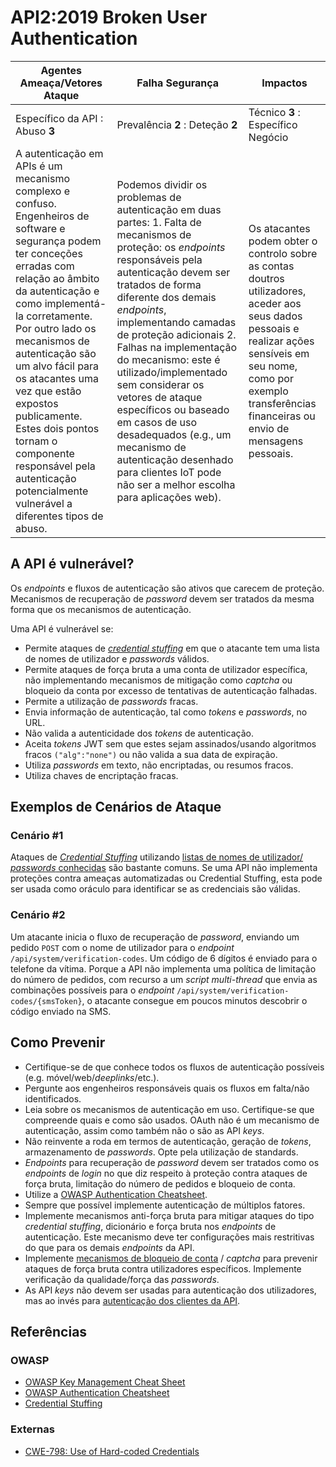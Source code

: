 # API2:2019 Broken User Authentication

| Agentes Ameaça/Vetores Ataque | Falha Segurança | Impactos |
| - | - | - |
| Específico da API : Abuso **3** | Prevalência **2** : Deteção **2** | Técnico **3** : Específico Negócio |
| A autenticação em APIs é um mecanismo complexo e confuso. Engenheiros de software e segurança podem ter conceções erradas com relação ao âmbito da autenticação e como implementá-la corretamente. Por outro lado os mecanismos de autenticação são um alvo fácil para os atacantes uma vez que estão expostos publicamente. Estes dois pontos tornam o componente responsável pela autenticação potencialmente vulnerável a diferentes tipos de abuso. | Podemos dividir os problemas de autenticação em duas partes: 1. Falta de mecanismos de proteção: os _endpoints_ responsáveis pela autenticação devem ser tratados de forma diferente dos demais _endpoints_, implementando camadas de proteção adicionais 2. Falhas na implementação do mecanismo: este é utilizado/implementado sem considerar os vetores de ataque específicos ou baseado em casos de uso desadequados (e.g., um mecanismo de autenticação desenhado para clientes IoT pode não ser a melhor escolha para aplicações web). | Os atacantes podem obter o controlo sobre as contas doutros utilizadores, aceder aos seus dados pessoais e realizar ações sensíveis em seu nome, como por exemplo transferências financeiras ou envio de mensagens pessoais. |

## A API é vulnerável?

Os _endpoints_ e fluxos de autenticação são ativos que carecem de proteção.
Mecanismos de recuperação de _password_ devem ser tratados da mesma forma que os
mecanismos de autenticação.

Uma API é vulnerável se:
* Permite ataques de [_credential stuffing_][1] em que o atacante tem uma lista de
  nomes de utilizador e _passwords_ válidos.
* Permite ataques de força bruta a uma conta de utilizador específica, não
  implementando mecanismos de mitigação como _captcha_ ou bloqueio da conta por
  excesso de tentativas de autenticação falhadas.
* Permite a utilização de _passwords_ fracas.
* Envia informação de autenticação, tal como _tokens_ e _passwords_, no URL.
* Não valida a autenticidade dos _tokens_ de autenticação.
* Aceita _tokens_ JWT sem que estes sejam assinados/usando algoritmos fracos
  `("alg":"none")` ou não valida a sua data de expiração.
* Utiliza _passwords_ em texto, não encriptadas, ou resumos fracos.
* Utiliza chaves de encriptação fracas.

## Exemplos de Cenários de Ataque

### Cenário #1

Ataques de [_Credential Stuffing_][1] utilizando [listas de nomes de utilizador/
_passwords_ conhecidas][2] são bastante comuns. Se uma API não implementa
proteções contra ameaças automatizadas ou Credential Stuffing, esta pode ser
usada como oráculo para identificar se as credenciais são válidas.

### Cenário #2

Um atacante inicia o fluxo de recuperação de _password_, enviando um pedido
`POST` com o nome de utilizador para o _endpoint_
`/api/system/verification-codes`. Um código de 6 dígitos é enviado para o
telefone da vítima. Porque a API não implementa uma política de limitação do
número de pedidos, com recurso a um _script multi-thread_ que envia as
combinações possíveis para o _endpoint_
`/api/system/verification-codes/{smsToken}`, o atacante consegue em poucos
minutos descobrir o código enviado na SMS.

## Como Prevenir

* Certifique-se de que conhece todos os fluxos de autenticação possíveis (e.g.
  móvel/web/_deeplinks_/etc.).
* Pergunte aos engenheiros responsáveis quais os fluxos em falta/não
  identificados.
* Leia sobre os mecanismos de autenticação em uso. Certifique-se que compreende
  quais e como são usados. OAuth não é um mecanismo de autenticação, assim como
  também não o são as API _keys_.
* Não reinvente a roda em termos de autenticação, geração de _tokens_,
  armazenamento de _passwords_. Opte pela utilização de standards.
* _Endpoints_ para recuperação de _password_ devem ser tratados como os
  _endpoints_ de _login_ no que diz respeito à proteção contra ataques de força
  bruta, limitação do número de pedidos e bloqueio de conta.
* Utilize a  [OWASP Authentication Cheatsheet][3].
* Sempre que possível implemente autenticação de múltiplos fatores.
* Implemente mecanismos anti-força bruta para mitigar ataques do tipo
  _credential stuffing_, dicionário e força bruta nos _endpoints_ de
  autenticação. Este mecanismo deve ter configurações mais restritivas do que
  para os demais _endpoints_ da API.
* Implemente [mecanismos de bloqueio de conta][4] / _captcha_ para prevenir
  ataques de força bruta contra utilizadores específicos. Implemente verificação
  da qualidade/força das _passwords_.
* As API _keys_ não devem ser usadas para autenticação dos utilizadores, mas ao
  invés para [autenticação dos clientes da API][5].

## Referências

### OWASP

* [OWASP Key Management Cheat Sheet][6]
* [OWASP Authentication Cheatsheet][3]
* [Credential Stuffing][1]

### Externas

* [CWE-798: Use of Hard-coded Credentials][7]

[1]: https://owasp.org/www-community/attacks/Credential_stuffing
[2]: https://github.com/danielmiessler/SecLists
[3]: https://cheatsheetseries.owasp.org/cheatsheets/Authentication_Cheat_Sheet.html
[4]: https://github.com/OWASP/wstg/blob/master/document/4-Web_Application_Security_Testing/04-Authentication_Testing/03-Testing_for_Weak_Lock_Out_Mechanism.md
[5]: https://cloud.google.com/endpoints/docs/openapi/when-why-api-key
[6]: https://cheatsheetseries.owasp.org/cheatsheets/Key_Management_Cheat_Sheet.html
[7]: https://cwe.mitre.org/data/definitions/798.html
